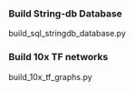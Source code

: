 ### Build String-db Database

build_sql_stringdb_database.py

### Build 10x TF networks

build_10x_tf_graphs.py
